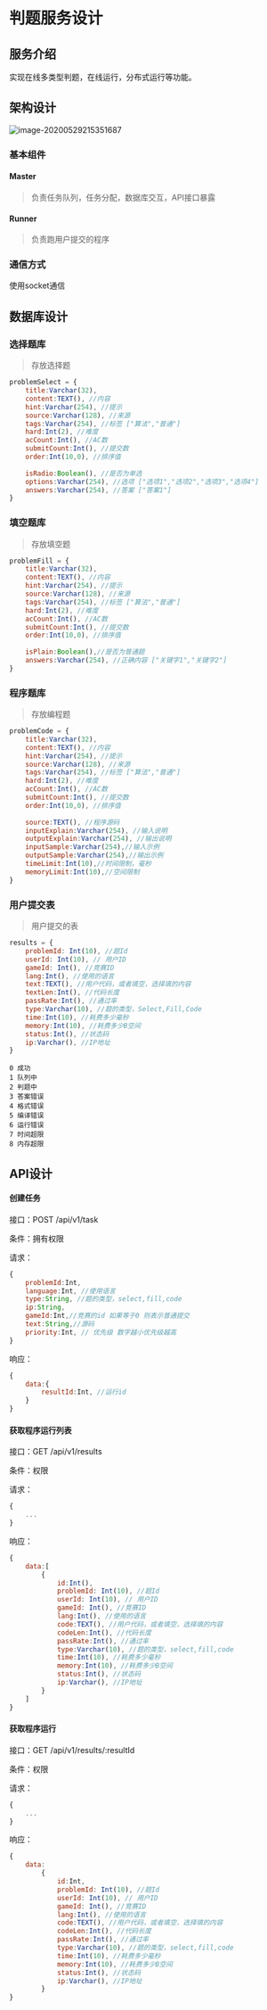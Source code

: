 # 判题服务设计

## 服务介绍

实现在线多类型判题，在线运行，分布式运行等功能。

## 架构设计

![image-20200529215351687](%E5%88%A4%E9%A2%98%E6%9C%8D%E5%8A%A1%E8%AE%BE%E8%AE%A1%E6%96%87%E6%A1%A3.assets/image-20200529215351687.png)

### 基本组件

#### Master

> 负责任务队列，任务分配，数据库交互，API接口暴露

#### Runner

> 负责跑用户提交的程序

### 通信方式

使用socket通信

## 数据库设计

### 选择题库

> 存放选择题

```js
problemSelect = {
    title:Varchar(32),
    content:TEXT(), //内容
    hint:Varchar(254), //提示
    source:Varchar(128), //来源
    tags:Varchar(254), //标签 ["算法","普通"]
    hard:Int(2), //难度
    acCount:Int(), //AC数
    submitCount:Int(), //提交数
    order:Int(10,0), //排序值
    
    isRadio:Boolean(), //是否为单选
    options:Varchar(254), //选项 ["选项1","选项2","选项3","选项4"]
    answers:Varchar(254), //答案 ["答案1"]
}
```

### 填空题库

> 存放填空题

```js
problemFill = {
    title:Varchar(32),
    content:TEXT(), //内容
    hint:Varchar(254), //提示
    source:Varchar(128), //来源
    tags:Varchar(254), //标签 ["算法","普通"]
    hard:Int(2), //难度
    acCount:Int(), //AC数
    submitCount:Int(), //提交数
    order:Int(10,0), //排序值
    
    isPlain:Boolean(),//是否为普通题
    answers:Varchar(254), //正确内容 ["关键字1","关键字2"]
}
```

### 程序题库

> 存放编程题

```js
problemCode = {
    title:Varchar(32),
    content:TEXT(), //内容
    hint:Varchar(254), //提示
    source:Varchar(128), //来源
    tags:Varchar(254), //标签 ["算法","普通"]
    hard:Int(2), //难度
    acCount:Int(), //AC数
    submitCount:Int(), //提交数
    order:Int(10,0), //排序值
    
	source:TEXT(), //程序源码
    inputExplain:Varchar(254), //输入说明
    outputExplain:Varchar(254), //输出说明
    inputSample:Varchar(254),//输入示例
    outputSample:Varchar(254),//输出示例
    timeLimit:Int(10),//时间限制，毫秒
    memoryLimit:Int(10),//空间限制
}
```

### 用户提交表

> 用户提交的表

```js
results = {
    problemId: Int(10), //题Id
    userId: Int(10), // 用户ID
    gameId: Int(), //竞赛ID
    lang:Int(), //使用的语言
    text:TEXT(), //用户代码，或者填空，选择填的内容
    textLen:Int(), //代码长度
    passRate:Int(), //通过率
    type:Varchar(10), //题的类型，Select,Fill,Code
	time:Int(10), //耗费多少毫秒
    memory:Int(10), //耗费多少B空间
    status:Int(), //状态码
    ip:Varchar(), //IP地址
}
```

```
0 成功
1 队列中
2 判题中
3 答案错误
4 格式错误
5 编译错误
6 运行错误
7 时间超限
8 内存超限
```

## API设计

#### 创建任务

接口：POST /api/v1/task

条件：拥有权限

请求：

```js
{
	problemId:Int,
	language:Int, //使用语言
    type:String, //题的类型，select,fill,code
	ip:String,
	gameId:Int,//竞赛的id 如果等于0 则表示普通提交
	text:String,//源码
    priority:Int, // 优先级 数字越小优先级越高
}
```

响应：

```js
{
	data:{
		resultId:Int, //运行id
	}
}
```

#### 获取程序运行列表

接口：GET /api/v1/results

条件：权限

请求：

```js
{
    ...
}
```

响应：

```js
{
	data:[
		{
            id:Int(),
            problemId: Int(10), //题Id
            userId: Int(10), // 用户ID
            gameId: Int(), //竞赛ID
            lang:Int(), //使用的语言
            code:TEXT(), //用户代码，或者填空，选择填的内容
            codeLen:Int(), //代码长度
            passRate:Int(), //通过率
            type:Varchar(10), //题的类型，select,fill,code
            time:Int(10), //耗费多少毫秒
            memory:Int(10), //耗费多少B空间
            status:Int(), //状态码
            ip:Varchar(), //IP地址
		}
	]
}
```

#### 获取程序运行

接口：GET /api/v1/results/:resultId

条件：权限

请求：

```js
{
    ...
}
```

响应：

```js
{
	data:
		{
            id:Int,
            problemId: Int(10), //题Id
            userId: Int(10), // 用户ID
            gameId: Int(), //竞赛ID
            lang:Int(), //使用的语言
            code:TEXT(), //用户代码，或者填空，选择填的内容
            codeLen:Int(), //代码长度
            passRate:Int(), //通过率
            type:Varchar(10), //题的类型，select,fill,code
            time:Int(10), //耗费多少毫秒
            memory:Int(10), //耗费多少B空间
            status:Int(), //状态码
            ip:Varchar(), //IP地址
		}
}
```

